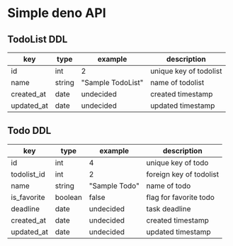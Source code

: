 # Simple deno API

## TodoList DDL

| key        | type   | example           | description            |
|------------|--------|-------------------|------------------------|
| id         | int    | 2                 | unique key of todolist |
| name       | string | "Sample TodoList" | name of todolist       |
| created_at | date   | undecided         | created timestamp      |
| updated_at | date   | undecided         | updated timestamp      |

## Todo DDL

| key         | type    | example       | description             |
|-------------|---------|---------------|-------------------------|
| id          | int     | 4             | unique key of todo      |
| todolist_id | int     | 2             | foreign key of todolist |
| name        | string  | "Sample Todo" | name of todo            |
| is_favorite | boolean | false         | flag for favorite todo  |
| deadline    | date    | undecided     | task deadline           |
| created_at  | date    | undecided     | created timestamp       |
| updated_at  | date    | undecided     | updated timestamp       |
